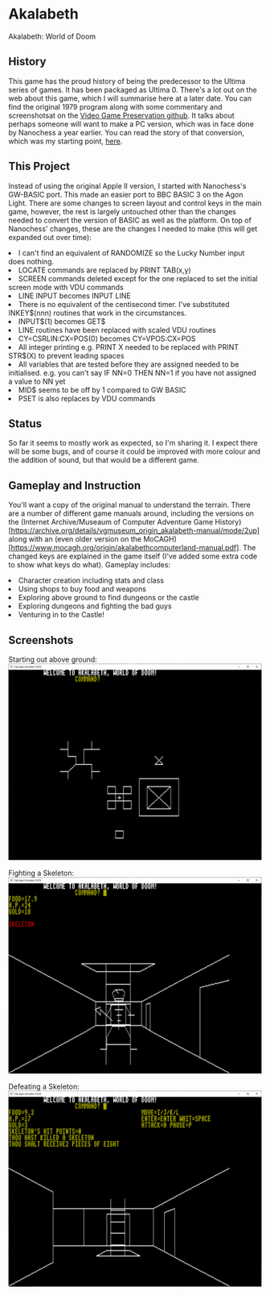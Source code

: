 # Akalabeth
Akalabeth: World of Doom

## History
This game has the proud history of being the predecessor to the Ultima series of games. It has been packaged as Ultima 0. There's a lot out on the web about this game, which I will summarise here at a later date. You can find the original 1979 program along with some commentary and screenshotsat on the [Video Game Preservation github](https://github.com/videogamepreservation/akalabeth). It talks about perhaps someone will want to make a PC version, which was in face done by Nanochess a year earlier. You can read the story of that conversion, which was my starting point, [here](https://nanochess.org/akalabeth.html).

## This Project
Instead of using the original Apple II version, I started with Nanochess's GW-BASIC port. This made an easier port to BBC BASIC 3 on the Agon Light. There are some changes to screen layout and control keys in the main game, however, the rest is largely untouched other than the changes needed to convert the version of BASIC as well as the platform. On top of Nanochess' changes, these are the changes I needed to make (this will get expanded out over time):
<li>I can't find an equivalent of RANDOMIZE so the Lucky Number input does nothing.</li>
<li>LOCATE commands are replaced by PRINT TAB(x,y)</li>
<li>SCREEN commands deleted except for the one replaced to set the initial screen mode with VDU commands</li>
<li>LINE INPUT becomes INPUT LINE</li>
<li>There is no equivalent of the centisecond timer. I've substituted INKEY$(nnn) routines that work in the circumstances.</li>
<li>INPUT$(1) becomes GET$</li>
<li>LINE routines have been replaced with scaled VDU routines</li>
<li>CY=CSRLIN:CX=POS(0) becomes CY=VPOS:CX=POS</li>
<li>All integer printing e.g. PRINT X needed to be replaced with PRINT STR$(X) to prevent leading spaces</li>
<li>All variables that are tested before they are assigned needed to be initialised. e.g. you can't say IF NN=0 THEN NN=1 if you have not assigned a value to NN yet</li>
<li>MID$ seems to be off by 1 compared to GW BASIC</li>
<li>PSET is also replaces by VDU commands</li>

## Status
So far it seems to mostly work as expected, so I'm sharing it. I expect there will be some bugs, and of course it could be improved with more colour and the addition of sound, but that would be a different game.

## Gameplay and Instruction
You'll want a copy of the original manual to understand the terrain. There are a number of different game manuals around, including the versions on the (Internet Archive/Museaum of Computer Adventure Game History)[https://archive.org/details/vgmuseum_origin_akalabeth-manual/mode/2up] along with an (even older version on the MoCAGH)[https://www.mocagh.org/origin/akalabethcomputerland-manual.pdf]. The changed keys are explained in the game itself (I've added some extra code to show what keys do what). Gameplay includes:
<li>Character creation including stats and class</li>
<li>Using shops to buy food and weapons</li>
<li>Exploring above ground to find dungeons or the castle</li>
<li>Exploring dungeons and fighting the bad guys</li>
<li>Venturing in to the Castle!</li>

## Screenshots
Starting out above ground:
![Akalabeth Above Ground](LuckyStartCapture.PNG)

Fighting a Skeleton:
![Akalabeth Skeleton fight](SkeletonCapture.PNG)

Defeating a Skeleton:
![Akalabeth Skeleton defeated](SkeletonBeatenCapture.PNG)
